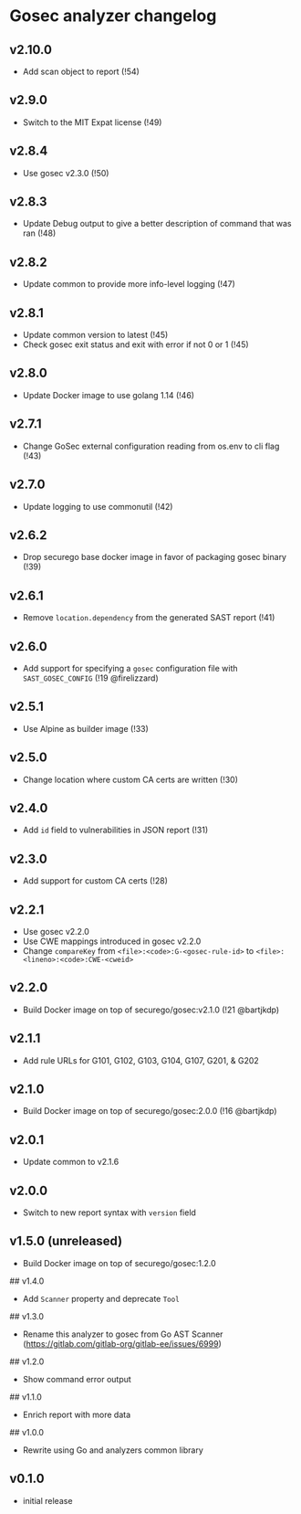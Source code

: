 # Gosec analyzer changelog

## v2.10.0
- Add scan object to report (!54)

## v2.9.0
- Switch to the MIT Expat license (!49)

## v2.8.4
- Use gosec v2.3.0 (!50)

## v2.8.3
- Update Debug output to give a better description of command that was ran (!48)

## v2.8.2
- Update common to provide more info-level logging (!47)

## v2.8.1
- Update common version to latest (!45)
- Check gosec exit status and exit with error if not 0 or 1 (!45)

## v2.8.0
- Update Docker image to use golang 1.14 (!46)

## v2.7.1
 - Change GoSec external configuration reading from os.env to cli flag (!43)

## v2.7.0
- Update logging to use commonutil (!42)

## v2.6.2
- Drop securego base docker image in favor of packaging gosec binary (!39)

## v2.6.1
- Remove `location.dependency` from the generated SAST report (!41)

## v2.6.0
- Add support for specifying a `gosec` configuration file with `SAST_GOSEC_CONFIG` (!19 @firelizzard)

## v2.5.1
- Use Alpine as builder image (!33)

## v2.5.0
- Change location where custom CA certs are written (!30)

## v2.4.0
- Add `id` field to vulnerabilities in JSON report (!31)

## v2.3.0
- Add support for custom CA certs (!28)

## v2.2.1
- Use gosec v2.2.0
- Use CWE mappings introduced in gosec v2.2.0
- Change `compareKey` from `<file>:<code>:G-<gosec-rule-id>` to `<file>:<lineno>:<code>:CWE-<cweid>`

## v2.2.0
- Build Docker image on top of securego/gosec:v2.1.0 (!21 @bartjkdp)

## v2.1.1
- Add rule URLs for G101, G102, G103, G104, G107, G201, & G202

## v2.1.0
- Build Docker image on top of securego/gosec:2.0.0 (!16 @bartjkdp)

## v2.0.1
- Update common to v2.1.6

## v2.0.0
- Switch to new report syntax with `version` field

## v1.5.0 (unreleased)
- Build Docker image on top of securego/gosec:1.2.0

## v1.4.0
- Add `Scanner` property and deprecate `Tool`

## v1.3.0
- Rename this analyzer to gosec from Go AST Scanner (https://gitlab.com/gitlab-org/gitlab-ee/issues/6999)

## v1.2.0
- Show command error output

## v1.1.0
- Enrich report with more data

## v1.0.0
- Rewrite using Go and analyzers common library

## v0.1.0
- initial release
